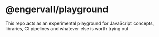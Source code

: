 # @engervall/playground

This repo acts as an experimental playground for JavaScript concepts, libraries, CI pipelines and whatever else is worth trying out
